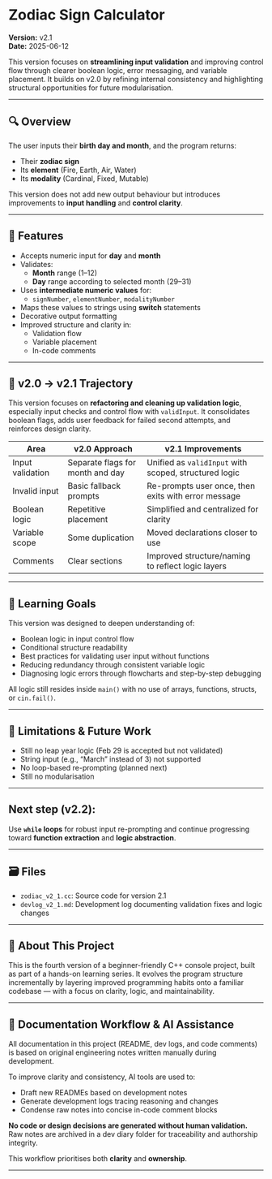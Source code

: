 # Zodiac Sign Calculator

**Version:** v2.1  
**Date:** 2025-06-12

This version focuses on **streamlining input validation** and improving control flow through clearer boolean logic, error messaging, and variable placement. It builds on v2.0 by refining internal consistency and highlighting structural opportunities for future modularisation.

---
## 🔍 Overview

The user inputs their **birth day and month**, and the program returns:

- Their **zodiac sign**
- Its **element** (Fire, Earth, Air, Water)
- Its **modality** (Cardinal, Fixed, Mutable)

This version does not add new output behaviour but introduces improvements to **input handling** and **control clarity**.

---
## 🧱 Features

- Accepts numeric input for **day** and **month**
- Validates:
    - **Month** range (1–12)
    - **Day** range according to selected month (29–31)
- Uses **intermediate numeric values** for:
    - `signNumber`, `elementNumber`, `modalityNumber`
- Maps these values to strings using **switch** statements
- Decorative output formatting
- Improved structure and clarity in:
    - Validation flow
    - Variable placement
    - In-code comments

---
## 🔁 v2.0 → v2.1 Trajectory

This version focuses on **refactoring and cleaning up validation logic**, especially input checks and control flow with `validInput`. It consolidates boolean flags, adds user feedback for failed second attempts, and reinforces design clarity.

| Area             | v2.0 Approach                    | v2.1 Improvements                                     |
| ---------------- | -------------------------------- | ----------------------------------------------------- |
| Input validation | Separate flags for month and day | Unified as `validInput` with scoped, structured logic |
| Invalid input    | Basic fallback prompts           | Re-prompts user once, then exits with error message   |
| Boolean logic    | Repetitive placement             | Simplified and centralized for clarity                |
| Variable scope   | Some duplication                 | Moved declarations closer to use                      |
| Comments         | Clear sections                   | Improved structure/naming to reflect logic layers     |

---
## 🧠 Learning Goals

This version was designed to deepen understanding of:

- Boolean logic in input control flow
- Conditional structure readability
- Best practices for validating user input without functions
- Reducing redundancy through consistent variable logic
- Diagnosing logic errors through flowcharts and step-by-step debugging

All logic still resides inside `main()` with no use of arrays, functions, structs, or `cin.fail()`.

---
## 🚧 Limitations & Future Work

- Still no leap year logic (Feb 29 is accepted but not validated)
- String input (e.g., “March” instead of 3) not supported
- No loop-based re-prompting (planned next)
- Still no modularisation

---

## Next step (v2.2):
Use **`while` loops** for robust input re-prompting and continue progressing toward **function extraction** and **logic abstraction**.

---
## 🗃️ Files

- `zodiac_v2_1.cc`: Source code for version 2.1
- `devlog_v2_1.md`: Development log documenting validation fixes and logic changes

---
## 📘 About This Project

This is the fourth version of a beginner-friendly C++ console project, built as part of a hands-on learning series. It evolves the program structure incrementally by layering improved programming habits onto a familiar codebase — with a focus on clarity, logic, and maintainability.

---
## 🧠 Documentation Workflow & AI Assistance

All documentation in this project (README, dev logs, and code comments) is based on original engineering notes written manually during development.

To improve clarity and consistency, AI tools are used to:

- Draft new READMEs based on development notes
- Generate development logs tracing reasoning and changes
- Condense raw notes into concise in-code comment blocks

**No code or design decisions are generated without human validation.** Raw notes are archived in a dev diary folder for traceability and authorship integrity.

This workflow prioritises both **clarity** and **ownership**.

---